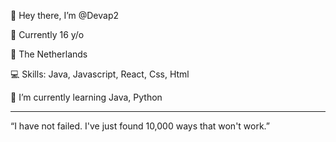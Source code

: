 👋 Hey there, I’m @Devap2

🧸 Currently 16 y/o

📌 The Netherlands

💻 Skills: Java, Javascript, React, Css, Html

🧠 I’m currently learning Java, Python

---

“I have not failed. I've just found 10,000 ways that won't work.”
